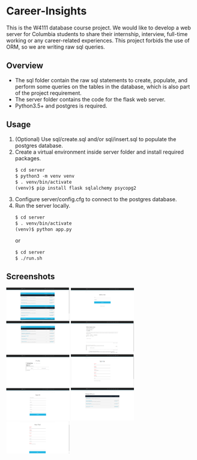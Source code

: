 # Career-Insights
This is the W4111 database course project. We would like to develop a web server for Columbia students to share their internship, interview, full-time working or any career-related experiences. This project forbids the use of ORM, so we are writing raw sql queries.
## Overview
* The sql folder contain the raw sql statements to create, populate, and perform some queries on the tables in the database, which is also part of the project requirement.
* The server folder contains the code for the flask web server.
* Python3.5+ and postgres is required.
## Usage
1. (Optional) Use sql/create.sql and/or sql/insert.sql to populate the postgres database.
2. Create a virtual environment inside server folder and install required packages.
    ```
    $ cd server
    $ python3 -m venv venv
    $ . venv/bin/activate
    (venv)$ pip install flask sqlalchemy psycopg2
    ```
3. Configure server/config.cfg to connect to the postgres database.
4. Run the server locally.
    ```
    $ cd server
    $ . venv/bin/activate
    (venv)$ python app.py
    ```
    or
    ```
    $ cd server
    $ ./run.sh
    ```
## Screenshots
<div float="left">
  <img src="https://github.com/Terry1004/Career-Insights/blob/master/screenshots/flask-screenshot1.png?raw=true" width="33.33%"/>
  <img src="https://github.com/Terry1004/Career-Insights/blob/master/screenshots/flask-screenshot2.png?raw=true" width="33.33%"/>
  <img src="https://github.com/Terry1004/Career-Insights/blob/master/screenshots/flask-screenshot3.png?raw=true" width="33.33%"/>
  <img src="https://github.com/Terry1004/Career-Insights/blob/master/screenshots/flask-screenshot4.png?raw=true" width="33.33%"/>
  <img src="https://github.com/Terry1004/Career-Insights/blob/master/screenshots/flask-screenshot5.png?raw=true" width="33.33%"/>
  <img src="https://github.com/Terry1004/Career-Insights/blob/master/screenshots/flask-screenshot6.png?raw=true" width="33.33%"/>
  <img src="https://github.com/Terry1004/Career-Insights/blob/master/screenshots/flask-screenshot7.png?raw=true" width="33.33%"/>
  <img src="https://github.com/Terry1004/Career-Insights/blob/master/screenshots/flask-screenshot8.png?raw=true" width="33.33%"/>
  <img src="https://github.com/Terry1004/Career-Insights/blob/master/screenshots/flask-screenshot9.png?raw=true" width="33.33%"/>
</div>
